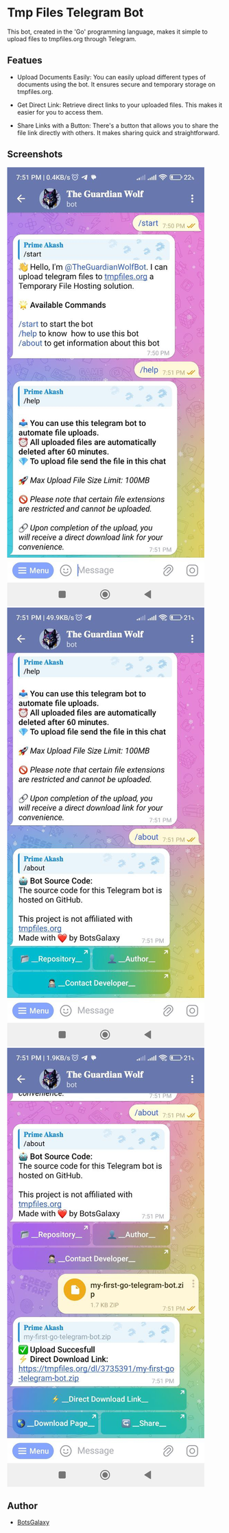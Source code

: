 # Tmp Files Telegram Bot 

This bot, created in the 'Go' programming language, makes it simple to upload files to tmpfiles.org through Telegram.

## Featues 
- Upload Documents Easily: You can easily upload different types of documents using the bot. It ensures secure and temporary storage on tmpfiles.org.

- Get Direct Link: Retrieve direct links to your uploaded files. This makes it easier for you to access them.

- Share Links with a Button: There's a button that allows you to share the file link directly with others. It makes sharing quick and straightforward.

## Screenshots 
![screenshot 1](assets/screenshot_1.jpg) ![screenshot 2](assets/screenshot_2.jpg) ![screenshot 3](assets/screenshot_3.jpg)

## Author
- [BotsGalaxy](https://github.com/botsgalaxy)
